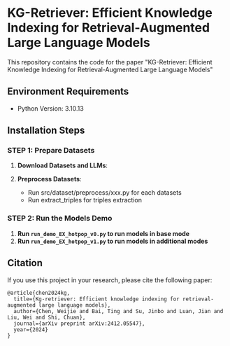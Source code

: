 # KG-Retriever: Efficient Knowledge Indexing for Retrieval-Augmented Large Language Models

This repository contains the code for the paper "KG-Retriever: Efficient Knowledge Indexing for Retrieval-Augmented Large Language Models"

## Environment Requirements

- Python Version: 3.10.13

## Installation Steps

### STEP 1: Prepare Datasets

1. **Download Datasets and LLMs**:

2. **Preprocess Datasets**:
   - Run src/dataset/preprocess/xxx.py for each datasets
   - Run extract_triples for triples extraction

### STEP 2: Run the Models Demo

1. **Run `run_demo_EX_hotpop_v0.py` to run models in base mode**
2. **Run `run_demo_EX_hotpop_v1.py` to run models in additional modes**

## Citation

If you use this project in your research, please cite the following paper:

```
@article{chen2024kg,
  title={Kg-retriever: Efficient knowledge indexing for retrieval-augmented large language models},
  author={Chen, Weijie and Bai, Ting and Su, Jinbo and Luan, Jian and Liu, Wei and Shi, Chuan},
  journal={arXiv preprint arXiv:2412.05547},
  year={2024}
}
```